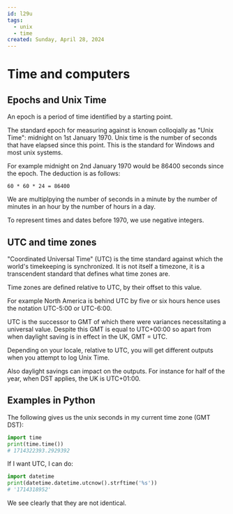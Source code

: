 ```yaml
---
id: l29u
tags:
  - unix
  - time
created: Sunday, April 28, 2024
---
```


# Time and computers

## Epochs and Unix Time

An epoch is a period of time identified by a starting point.

The standard epoch for measuring against is known colloqially as "Unix Time":
midnight on 1st January 1970. Unix time is the number of seconds that have
elapsed since this point. This is the standard for Windows and most unix
systems.

For example midnight on 2nd January 1970 would be 86400 seconds since the epoch.
The deduction is as follows:

```
60 * 60 * 24 = 86400
```

We are multiplpying the number of seconds in a minute by the number of minutes
in an hour by the number of hours in a day.

To represent times and dates before 1970, we use negative integers.

## UTC and time zones

"Coordinated Universal Time" (UTC) is the time standard against which the
world's timekeeping is synchronized. It is not itself a timezone, it is a
transcendent standard that defines what time zones are.

Time zones are defined relative to UTC, by their offset to this value.

For example North America is behind UTC by five or six hours hence uses the
notation UTC-5:00 or UTC-6:00.

UTC is the successor to GMT of which there were variances necessitating a
universal value. Despite this GMT is equal to UTC+00:00 so apart from when
daylight saving is in effect in the UK, GMT = UTC.

Depending on your locale, relative to UTC, you will get different outputs when
you attempt to log Unix Time.

Also daylight savings can impact on the outputs. For instance for half of the
year, when DST applies, the UK is UTC+01:00.

## Examples in Python

The following gives us the unix seconds in my current time zone (GMT DST):

```py
import time
print(time.time())
# 1714322393.2929392
```

If I want UTC, I can do:

```py
import datetime
print(datetime.datetime.utcnow().strftime('%s'))
# '1714318952'
```

We see clearly that they are not identical.

